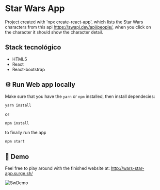 # Star Wars App

Project created with 'npx create-react-app', which lists the Star Wars characters from this api <https://swapi.dev/api/people/>, when you click on the character it should show the character detail.

## Stack tecnológico

* HTML5
* React
* React-bootstrap

## ⚙️ Run Web app locally

Make sure that you have the `yarn` or `npm` installed, then install dependecies:

```sh
yarn install
```

or

```sh
npm install 
```

to finally run the app

```sh
npm start
```

## 👾 Demo

Feel free to play around with the finished website at: <http://wars-star-app.surge.sh/>

![SwDemo](https://user-images.githubusercontent.com/59458303/119031084-1342d980-b981-11eb-9f6f-a8c4ca5faa5b.png)
